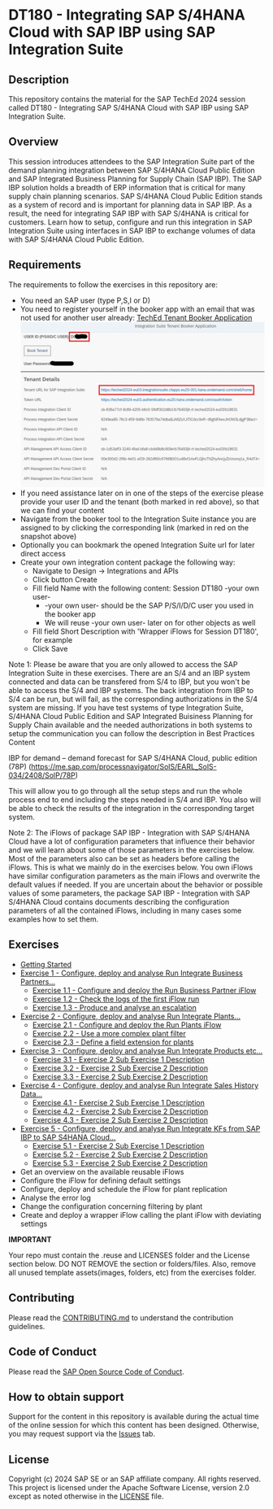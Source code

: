 # DT180 - Integrating SAP S/4HANA Cloud with SAP IBP using SAP Integration Suite

## Description

This repository contains the material for the SAP TechEd 2024 session called DT180 - Integrating SAP S/4HANA Cloud with SAP IBP using SAP Integration Suite.  

## Overview

This session introduces attendees to the SAP Integration Suite part of the demand planning integration between SAP S/4HANA Cloud Public Edition and SAP Integrated Business Planning for Supply Chain (SAP IBP).
The SAP IBP solution holds a breadth of ERP information that is critical for many supply chain planning scenarios. SAP S/4HANA Cloud Public Edition stands as a system of record and is important for planning data in SAP IBP. As a result, the need for integrating SAP IBP with SAP S/4HANA is critical for customers. Learn how to setup, configure and run this integration in SAP Integration Suite using interfaces in SAP IBP to exchange volumes of data with SAP S/4HANA Cloud Public Edition.

## Requirements

The requirements to follow the exercises in this repository are:
- You need an SAP user (type P,S,I or D)
- You need to register yourself in the booker app with an email that was not used for another user already: [TechEd Tenant Booker Application](https://techedtenantbookerapplication-ad5b9d48b.dispatcher.hana.ondemand.com/index.html)
<br>![](/images/SessionDT180TenantBooker.gif)
- If you need assistance later on in one of the steps of the exercise please provide your user ID and the tenant (both marked in red above), so that we can find your content
- Navigate from the booker tool to the Integration Suite instance you are assigned to by clicking the corresponding link (marked in red on the snapshot above)
- Optionally you can bookmark the opened Integration Suite url for later direct access
- Create your own integration content package the following way:
  - Navigate to Design -> Integrations and APIs
  - Click button Create
  - Fill field Name with the following content: Session DT180 -your own user-
      - -your own user- should be the SAP P/S/I/D/C user you used in the booker app
      - We will reuse -your own user- later on for other objects as well
  - Fill field Short Description with 'Wrapper iFlows for Session DT180', for example
  - Click Save  
 
Note 1: Please be aware that you are only allowed to access the SAP Integration Suite in these exercises. There are an S/4 and an IBP system connected and data can be transfered from S/4 to IBP, but you won't be able to access the S/4 and IBP systems. The back integration from IBP to S/4 can be run, but will fail, as the corresponding authorizations in the S/4 system are missing.
If you have test systems of type Integration Suite, S/4HANA Cloud Public Edition and SAP Integrated Buisiness Planning for Supply Chain available and the needed authorizations in both systems to setup the communication you can follow the description in Best Practices Content 

IBP for demand – demand forecast for SAP S/4HANA Cloud, public edition (78P) (https://me.sap.com/processnavigator/SolS/EARL_SolS-034/2408/SolP/78P)

This will allow you to go through all the setup steps and run the whole process end to end including the steps needed in S/4 and IBP. You also will be able to check the results of the integration in the corresponding target system.

Note 2: The iFlows of package SAP IBP - Integration with SAP S/4HANA Cloud have a lot of configuration parameters that influence their behavior and we will learn about some of those parameters in the exercises below. Most of the parameters also can be set as headers before calling the iFlows. This is what we mainly do in the exercises below. You own iFlows have similar configuration parameters as the main iFlows and overwrite the default values if needed. If you are uncertain about the behavior or possible values of some parameters, the package SAP IBP - Integration with SAP S/4HANA Cloud contains documents describing the configuration parameters of all the contained iFlows, including in many cases some examples how to set them.

## Exercises

- [Getting Started](exercises/ex0/)
- [Exercise 1 - Configure, deploy and analyse Run Integrate Business Partners...](exercises/ex1/)
    - [Exercise 1.1 - Configure and deploy the Run Business Partner iFlow](exercises/ex1#exercise-11-configure-and-deploy-the-run-business-partner-iflow)
    - [Exercise 1.2 - Check the logs of the first iFlow run](exercises/ex1#exercise-12-check-the-logs-of-the-first-iflow-run)
    - [Exercise 1.3 - Produce and analyse an escalation](exercises/ex1#exercise-13-produce-and-analyse-an-escalation)
- [Exercise 2 - Configure, deploy and analyse Run Integrate Plants...](exercises/ex2/)
    - [Exercise 2.1 - Configure and deploy the Run Plants iFlow](exercises/ex2#exercise-21-configure-and-deploy-the-run-plants-iflow)
    - [Exercise 2.2 - Use a more complex plant filter](exercises/ex2#exercise-22-use-a-more-complex-plant-filter)
    - [Exercise 2.3 - Define a field extension for plants](exercises/ex2#exercise-23-define-a-field-extension-for-plants)
- [Exercise 3 - Configure, deploy and analyse Run Integrate Products etc...](exercises/ex3/)
    - [Exercise 3.1 - Exercise 2 Sub Exercise 1 Description](exercises/ex3#exercise-21-sub-exercise-1-description)
    - [Exercise 3.2 - Exercise 2 Sub Exercise 2 Description](exercises/ex3#exercise-22-sub-exercise-2-description)
    - [Exercise 3.3 - Exercise 2 Sub Exercise 2 Description](exercises/ex3#exercise-22-sub-exercise-2-description)
- [Exercise 4 - Configure, deploy and analyse Run Integrate Sales History Data...](exercises/ex4/)
    - [Exercise 4.1 - Exercise 2 Sub Exercise 1 Description](exercises/ex4#exercise-21-sub-exercise-1-description)
    - [Exercise 4.2 - Exercise 2 Sub Exercise 2 Description](exercises/ex4#exercise-22-sub-exercise-2-description)
    - [Exercise 4.3 - Exercise 2 Sub Exercise 2 Description](exercises/ex4#exercise-22-sub-exercise-2-description)
- [Exercise 5 - Configure, deploy and analyse Run Integrate KFs from SAP IBP to SAP S4HANA Cloud...](exercises/ex5/)
    - [Exercise 5.1 - Exercise 2 Sub Exercise 1 Description](exercises/ex5#exercise-21-sub-exercise-1-description)
    - [Exercise 5.2 - Exercise 2 Sub Exercise 2 Description](exercises/ex5#exercise-22-sub-exercise-2-description)
    - [Exercise 5.3 - Exercise 2 Sub Exercise 2 Description](exercises/ex5#exercise-22-sub-exercise-2-description)
- Get an overview on the available reusable iFlows
- Configure the iFlow for defining default settings
- Configure, deploy and schedule the iFlow for plant replication
- Analyse the error log
- Change the configuration concerning filtering by plant
- Create and deploy a wrapper iFlow calling the plant iFlow with deviating settings
  

**IMPORTANT**

Your repo must contain the .reuse and LICENSES folder and the License section below. DO NOT REMOVE the section or folders/files. Also, remove all unused template assets(images, folders, etc) from the exercises folder. 

## Contributing
Please read the [CONTRIBUTING.md](./CONTRIBUTING.md) to understand the contribution guidelines.

## Code of Conduct
Please read the [SAP Open Source Code of Conduct](https://github.com/SAP-samples/.github/blob/main/CODE_OF_CONDUCT.md).

## How to obtain support

Support for the content in this repository is available during the actual time of the online session for which this content has been designed. Otherwise, you may request support via the [Issues](../../issues) tab.

## License
Copyright (c) 2024 SAP SE or an SAP affiliate company. All rights reserved. This project is licensed under the Apache Software License, version 2.0 except as noted otherwise in the [LICENSE](LICENSES/Apache-2.0.txt) file.
